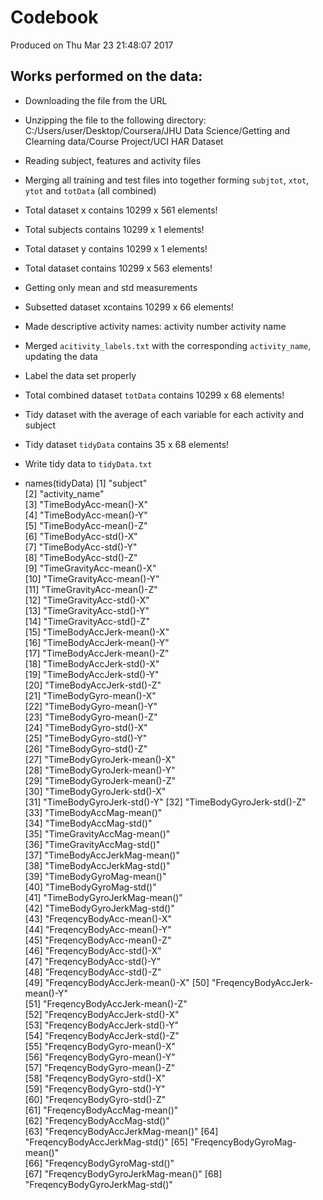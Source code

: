 # Codebook 
Produced on Thu Mar 23 21:48:07 2017 
## Works performed on the data: 
* Downloading the file from the URL 
* Unzipping the file to the following directory: C:/Users/user/Desktop/Coursera/JHU Data Science/Getting and Clearning data/Course Project/UCI HAR Dataset 
* Reading subject, features and activity files 
* Merging all training and test files into together forming `subjtot`, `xtot`, `ytot` and `totData` (all combined) 
* Total dataset x contains 10299 x 561 elements! 
* Total subjects contains 10299 x 1 elements! 
* Total dataset y contains 10299 x 1 elements! 
* Total dataset contains 10299 x 563 elements! 
* Getting only mean and std measurements 
* Subsetted dataset xcontains 10299 x 66 elements! 
* Made descriptive activity names: activity number activity name 
* Merged `acitivity_labels.txt` with the corresponding `activity_name`, updating the data 
* Label the data set properly 
* Total combined dataset `totData` contains 10299 x 68 elements! 
* Tidy dataset with the average of each variable for each activity and subject 
* Tidy dataset `tidyData` contains 35 x 68 elements! 
* Write tidy data to `tidyData.txt` 

* names(tidyData)
 [1] "subject"                       
 [2] "activity_name"                  
 [3] "TimeBodyAcc-mean()-X"          
 [4] "TimeBodyAcc-mean()-Y"           
 [5] "TimeBodyAcc-mean()-Z"           
 [6] "TimeBodyAcc-std()-X"           
 [7] "TimeBodyAcc-std()-Y"            
 [8] "TimeBodyAcc-std()-Z"            
 [9] "TimeGravityAcc-mean()-X"       
[10] "TimeGravityAcc-mean()-Y"        
[11] "TimeGravityAcc-mean()-Z"        
[12] "TimeGravityAcc-std()-X"        
[13] "TimeGravityAcc-std()-Y"         
[14] "TimeGravityAcc-std()-Z"         
[15] "TimeBodyAccJerk-mean()-X"      
[16] "TimeBodyAccJerk-mean()-Y"       
[17] "TimeBodyAccJerk-mean()-Z"      
[18] "TimeBodyAccJerk-std()-X"       
[19] "TimeBodyAccJerk-std()-Y"        
[20] "TimeBodyAccJerk-std()-Z"       
[21] "TimeBodyGyro-mean()-X"         
[22] "TimeBodyGyro-mean()-Y"         
[23] "TimeBodyGyro-mean()-Z"        
[24] "TimeBodyGyro-std()-X"          
[25] "TimeBodyGyro-std()-Y"          
[26] "TimeBodyGyro-std()-Z"           
[27] "TimeBodyGyroJerk-mean()-X"     
[28] "TimeBodyGyroJerk-mean()-Y"    
[29] "TimeBodyGyroJerk-mean()-Z"      
[30] "TimeBodyGyroJerk-std()-X"      
[31] "TimeBodyGyroJerk-std()-Y" 
[32] "TimeBodyGyroJerk-std()-Z"    
[33] "TimeBodyAccMag-mean()"         
[34] "TimeBodyAccMag-std()"   
[35] "TimeGravityAccMag-mean()"  
[36] "TimeGravityAccMag-std()"       
[37] "TimeBodyAccJerkMag-mean()"  
[38] "TimeBodyAccJerkMag-std()"      
[39] "TimeBodyGyroMag-mean()"        
[40] "TimeBodyGyroMag-std()"   
[41] "TimeBodyGyroJerkMag-mean()"    
[42] "TimeBodyGyroJerkMag-std()"     
[43] "FreqencyBodyAcc-mean()-X"    
[44] "FreqencyBodyAcc-mean()-Y"     
[45] "FreqencyBodyAcc-mean()-Z"      
[46] "FreqencyBodyAcc-std()-X"    
[47] "FreqencyBodyAcc-std()-Y"      
[48] "FreqencyBodyAcc-std()-Z"       
[49] "FreqencyBodyAccJerk-mean()-X" 
[50] "FreqencyBodyAccJerk-mean()-Y"  
[51] "FreqencyBodyAccJerk-mean()-Z"  
[52] "FreqencyBodyAccJerk-std()-X"  
[53] "FreqencyBodyAccJerk-std()-Y"   
[54] "FreqencyBodyAccJerk-std()-Z"   
[55] "FreqencyBodyGyro-mean()-X"   
[56] "FreqencyBodyGyro-mean()-Y"   
[57] "FreqencyBodyGyro-mean()-Z"     
[58] "FreqencyBodyGyro-std()-X"   
[59] "FreqencyBodyGyro-std()-Y"     
[60] "FreqencyBodyGyro-std()-Z"      
[61] "FreqencyBodyAccMag-mean()"   
[62] "FreqencyBodyAccMag-std()"      
[63] "FreqencyBodyAccJerkMag-mean()"
[64] "FreqencyBodyAccJerkMag-std()"
[65] "FreqencyBodyGyroMag-mean()"    
[66] "FreqencyBodyGyroMag-std()"     
[67] "FreqencyBodyGyroJerkMag-mean()"
[68] "FreqencyBodyGyroJerkMag-std()" 
